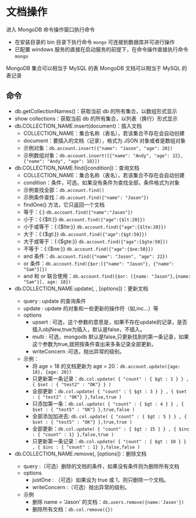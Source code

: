 # 文档操作
进入 MongoDB 命令操作窗口执行命令
- 在安装目录的 bin 目录下执行命令 `mongo` 可连接到数据库并可进行操作
- 已配置 windows 服务的直接在启动服务的前提下，在命令操作直接执行命令 `mongo`

MongoDB 集合可以相当于 MySQL 的表
MongoDB 文档可以相当于 MySQL 的表记录

## 命令
- db.getCollectionNames()：获取当前 db 的所有集合，以数组形式显示
- show collections：获取当前 db 的所有集合，以列表（换行）形式显示
- db.COLLECTION_NAME.insert(document)：插入文档
    - COLLECTION_NAME：集合名称（表名），若该集合不存在会自动创建
    - document：要插入的文档（记录），格式为 JSON 对象或者是数组对象
    - 示例对象：`db.account.insert({"name": "Jason", "age": 20})`
    - 示例数组对象：`db.account.insert([{"name": "Andy", "age": 22}, {"name": "Andy", "age": 18}])`
- db.COLLECTION_NAME.find([condition])：查询文档
    - COLLECTION_NAME：集合名称（表名），若该集合不存在会自动创建
    - condition：条件，可选，如果没有条件为查找全部，条件格式为对象
    - 示例查找全部：`db.account.find()`
    - 示例条件查找：`db.account.find({"name": "Jason"})`
    - findOne() 方法，它只返回一个文档
    - 等于：{<key>:<value>} `db.account.find({"name":"Jason"})`
    - 小于：{<key>:{$lt:<value>}}	`db.account.find({"age":{$lt:20}})`
    - 小于或等于：{<key>:{$lte:<value>}}	`db.account.find({"age":{$lte:20}})`
    - 大于：{<key>:{$gt:<value>}}	`db.account.find({"age":{$gt:50}})`
    - 大于或等于：{<key>:{$gte:<value>}}	`db.account.find({"age":{$gte:50}})`
    - 不等于：{<key>:{$ne:<value>}}	`db.account.find({"age":{$ne:50}})`
    - and 条件：`db.account.find({"name": "Jason", "age": 22})`
    - or 条件：`db.account.find({$or:[{"name": "Jason"}, {"name": "Sam"}]})`
    - and 和 or 联合使用：`db.account.find({$or: [{name: "Jason"},{name: "Sam"}], age: 18})`
- db.COLLECTION_NAME.update(<query>, <update>, [options])：更新文档
    - query : update 的查询条件
    - update : update 的对象和一些更新的操作符（如$,$inc...）等
    - options
        - upsert : 可选，这个参数的意思是，如果不存在update的记录，是否插入objNew,true为插入，默认是false，不插入。
        - multi : 可选，mongodb 默认是false,只更新找到的第一条记录，如果这个参数为true,就把按条件查出来多条记录全部更新。
        - writeConcern :可选，抛出异常的级别。
    - 示例：
        - 将 age = 18 的文档更新为 age = 20：`db.account.update({age: 18}, {age: 20})`
        - 只更新第一条记录：`db.col.update( { "count" : { $gt : 1 } } , { $set : { "test2" : "OK"} } )`
        - 全部更新：`db.col.update( { "count" : { $gt : 3 } } , { $set : { "test2" : "OK"} },false,true )`
        - 只添加第一条：`db.col.update( { "count" : { $gt : 4 } } , { $set : { "test5" : "OK"} },true,false )`
        - 全部添加加进去: `db.col.update( { "count" : { $gt : 5 } } , { $set : { "test5" : "OK"} },true,true )`
        - 全部更新：`db.col.update( { "count" : { $gt : 15 } } , { $inc : { "count" : 1} },false,true )`
        - 只更新第一条记录：`db.col.update( { "count" : { $gt : 10 } } , { $inc : { "count" : 1} },false,false )`
-  db.COLLECTION_NAME.remove(<query>, [options])：删除文档
    - query :（可选）删除的文档的条件，如果没有条件则为删除所有文档
    - options
        - justOne : （可选）如果设为 true 或 1，则只删除一个文档。
        - writeConcern :（可选）抛出异常的级别。
    - 示例
        - 删除 name = 'Jason' 的文档：`db.users.remove({name:'Jason'})`
        - 删除所有文档：`db.col.remove({})`